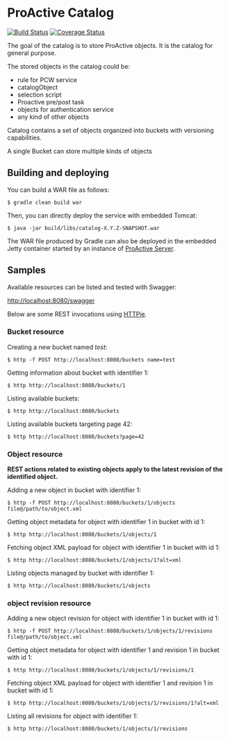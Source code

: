 # ProActive Catalog

[![Build Status](http://jenkins.activeeon.com/buildStatus/icon?job=catalog)](http://jenkins.activeeon.com/job/catalog/)
[![Coverage Status](https://coveralls.io/repos/github/ow2-proactive/catalog/badge.svg?branch=origin%2Fmaster)](https://coveralls.io/github/ow2-proactive/catalog?branch=origin%2Fmaster)

The goal of the catalog is to store ProActive objects. It is the catalog for general purpose. 

The stored objects in the catalog could be: 
- rule for PCW service 
- catalogObject 
- selection script
- Proactive pre/post task
- objects for authentication service 
- any kind of other objects

Catalog contains a set of objects organized into buckets with versioning capabilities.

A single Bucket can store multiple kinds of objects

## Building and deploying

You can build a WAR file as follows:

```
$ gradle clean build war
```

Then, you can directly deploy the service with embedded Tomcat:

```
$ java -jar build/libs/catalog-X.Y.Z-SNAPSHOT.war
```

The WAR file produced by Gradle can also be deployed in the embedded Jetty container started by an instance of [ProActive Server](https://github.com/ow2-proactive/scheduling).

## Samples

Available resources can be listed and tested with Swagger:

[http://localhost:8080/swagger](http://localhost:8080/swagger)

Below are some REST invocations using [HTTPie](https://github.com/jkbrzt/httpie).

### Bucket resource

Creating a new bucket named _test_:
```
$ http -f POST http://localhost:8080/buckets name=test
```

Getting information about bucket with identifier 1:
```
$ http http://localhost:8080/buckets/1
```

Listing available buckets:
```
$ http http://localhost:8080/buckets
```

Listing available buckets targeting page 42:

```
$ http http://localhost:8080/buckets?page=42
```

### Object resource

**REST actions related to existing objects apply to the latest revision of the identified object.**

Adding a new object in bucket with identifier 1:
```
$ http -f POST http://localhost:8080/buckets/1/objects file@/path/to/object.xml
```

Getting object metadata for object with identifier 1 in bucket with id 1:
```
$ http http://localhost:8080/buckets/1/objects/1
```

Fetching object XML payload for object with identifier 1 in bucket with id 1:
```
$ http http://localhost:8080/buckets/1/objects/1?alt=xml
```

Listing objects managed by bucket with identifier 1:
```
$ http http://localhost:8080/buckets/1/objects
```

### object revision resource

Adding a new object revision for object with identifier 1 in bucket with id 1:
```
$ http -f POST http://localhost:8080/buckets/1/objects/1/revisions file@/path/to/object.xml
```

Getting object metadata for object with identifier 1 and revision 1 in bucket with id 1:
```
$ http http://localhost:8080/buckets/1/objects/1/revisions/1
```

Fetching object XML payload for object with identifier 1 and revision 1 in bucket with id 1:
```
$ http http://localhost:8080/buckets/1/objects/1/revisions/1?alt=xml
```

Listing all revisions for object with identifier 1:
```
$ http http://localhost:8080/buckets/1/objects/1/revisions
```
